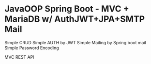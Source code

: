 # JavaOOP Spring Boot - MVC + MariaDB w/ AuthJWT+JPA+SMTP Mail
 Simple CRUD
 Simple AUTH by JWT
 Simple Mailing by Spring boot mail
 Simple Password Encoding
 
 
 MVC REST API
